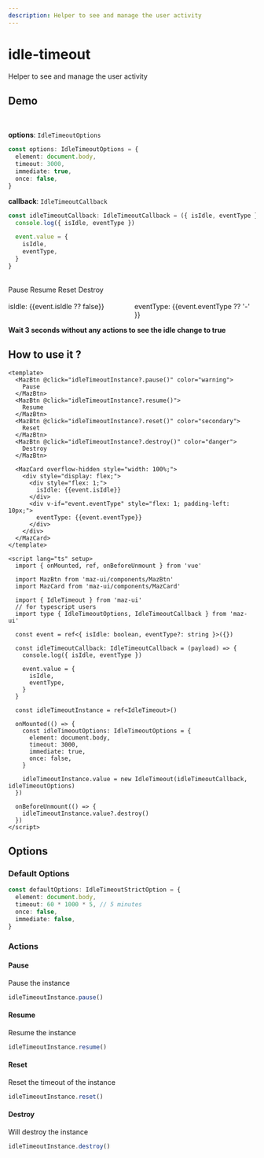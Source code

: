 ```yaml
---
description: Helper to see and manage the user activity
---
```


# idle-timeout

Helper to see and manage the user activity

## Demo

<br />

**options**: `IdleTimeoutOptions`

```ts
const options: IdleTimeoutOptions = {
  element: document.body,
  timeout: 3000,
  immediate: true,
  once: false,
}
```

**callback**: `IdleTimeoutCallback`

```ts
const idleTimeoutCallback: IdleTimeoutCallback = ({ isIdle, eventType }) => {
  console.log({ isIdle, eventType })

  event.value = {
    isIdle,
    eventType,
  }
}
```

<br />

<div class="flex items-start gap-05 items-center flex-wrap">
  <MazBtn @click="idleTimeoutInstance?.pause()" color="warning">
    Pause
  </MazBtn>
  <MazBtn @click="idleTimeoutInstance?.resume()">
    Resume
  </MazBtn>
  <MazBtn @click="idleTimeoutInstance?.reset()" color="secondary">
    Reset
  </MazBtn>
  <MazBtn @click="idleTimeoutInstance?.destroy()" color="danger">
    Destroy
  </MazBtn>
</div>

<br />

<MazCard overflow-hidden style="width: 100%;">
  <div style="display: flex;">
    <div style="flex: 1;">isIdle: {{event.isIdle ?? false}}</div>
    <div v-if="event.eventType" style="flex: 1; padding-left: 10px;">eventType: {{event.eventType ?? '-' }}</div>
  </div>
</MazCard>

**Wait 3 seconds without any actions to see the idle change to true**

## How to use it ?

```vue
<template>
  <MazBtn @click="idleTimeoutInstance?.pause()" color="warning">
    Pause
  </MazBtn>
  <MazBtn @click="idleTimeoutInstance?.resume()">
    Resume
  </MazBtn>
  <MazBtn @click="idleTimeoutInstance?.reset()" color="secondary">
    Reset
  </MazBtn>
  <MazBtn @click="idleTimeoutInstance?.destroy()" color="danger">
    Destroy
  </MazBtn>

  <MazCard overflow-hidden style="width: 100%;">
    <div style="display: flex;">
      <div style="flex: 1;">
        isIdle: {{event.isIdle}}
      </div>
      <div v-if="event.eventType" style="flex: 1; padding-left: 10px;">
        eventType: {{event.eventType}}
      </div>
    </div>
  </MazCard>
</template>

<script lang="ts" setup>
  import { onMounted, ref, onBeforeUnmount } from 'vue'

  import MazBtn from 'maz-ui/components/MazBtn'
  import MazCard from 'maz-ui/components/MazCard'

  import { IdleTimeout } from 'maz-ui'
  // for typescript users
  import type { IdleTimeoutOptions, IdleTimeoutCallback } from 'maz-ui'

  const event = ref<{ isIdle: boolean, eventType?: string }>({})

  const idleTimeoutCallback: IdleTimeoutCallback = (payload) => {
    console.log({ isIdle, eventType })

    event.value = {
      isIdle,
      eventType,
    }
  }

  const idleTimeoutInstance = ref<IdleTimeout>()

  onMounted(() => {
    const idleTimeoutOptions: IdleTimeoutOptions = {
      element: document.body,
      timeout: 3000,
      immediate: true,
      once: false,
    }

    idleTimeoutInstance.value = new IdleTimeout(idleTimeoutCallback, idleTimeoutOptions)
  })

  onBeforeUnmount(() => {
    idleTimeoutInstance.value?.destroy()
  })
</script>
```

<script lang="ts" setup>
  import { onMounted, ref, onBeforeUnmount } from 'vue'

  import { IdleTimeout } from 'maz-ui'
  // for typescript users
  import type { IdleTimeoutOptions, IdleTimeoutCallback } from 'maz-ui'

  const event = ref<{ isIdle: boolean, eventType?: string }>({})

  const idleTimeoutCallback: IdleTimeoutCallback = ({ isIdle, eventType }) => {
    console.log({ isIdle, eventType })

    event.value = {
      isIdle,
      eventType,
    }
  }

  const idleTimeoutInstance = ref<IdleTimeout>()

  onMounted(() => {
    const idleTimeoutOptions: IdleTimeoutOptions = {
      element: document.body,
      timeout: 3000,
      immediate: true,
      once: false,
    }

    idleTimeoutInstance.value = new IdleTimeout(idleTimeoutCallback, idleTimeoutOptions)
  })

  onBeforeUnmount(() => {
    idleTimeoutInstance.value?.destroy()
  })
</script>

## Options

### Default Options

```ts
const defaultOptions: IdleTimeoutStrictOption = {
  element: document.body,
  timeout: 60 * 1000 * 5, // 5 minutes
  once: false,
  immediate: false,
}
```

### Actions

#### Pause

Pause the instance

```ts
idleTimeoutInstance.pause()
```

#### Resume

Resume the instance

```ts
idleTimeoutInstance.resume()
```

#### Reset

Reset the timeout of the instance

```ts
idleTimeoutInstance.reset()
```

#### Destroy

Will destroy the instance

```ts
idleTimeoutInstance.destroy()
```
